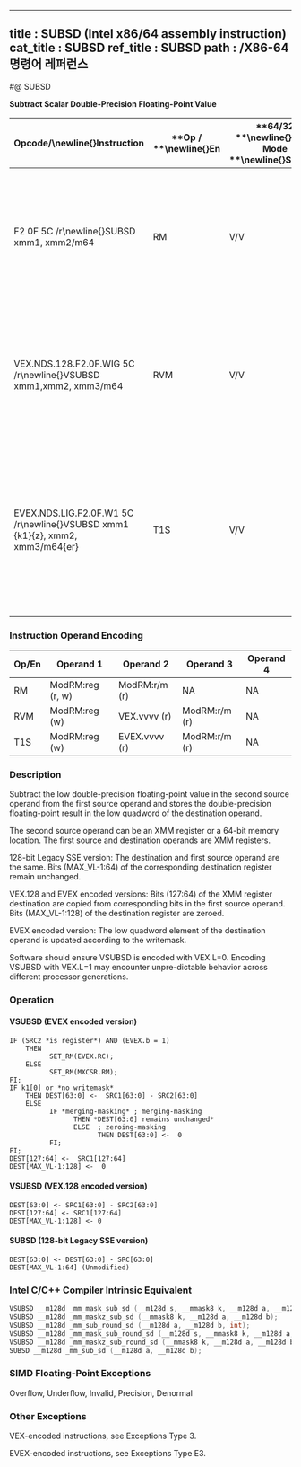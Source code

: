 ----------------------------
title : SUBSD (Intel x86/64 assembly instruction)
cat_title : SUBSD
ref_title : SUBSD
path : /X86-64 명령어 레퍼런스
----------------------------
#@ SUBSD

**Subtract Scalar Double-Precision Floating-Point Value**

|**Opcode/**\newline{}**Instruction**|**Op / **\newline{}**En**|**64/32 **\newline{}**bit Mode **\newline{}**Support**|**CPUID **\newline{}**Feature **\newline{}**Flag**|**Description**|
|------------------------------------|-------------------------|------------------------------------------------------|--------------------------------------------------|---------------|
|F2 0F 5C /r\newline{}SUBSD xmm1, xmm2/m64|RM|V/V|SSE2|Subtract the low double-precision floating-point value in xmm2/m64 from xmm1 and store the result in xmm1.|
|VEX.NDS.128.F2.0F.WIG 5C /r\newline{}VSUBSD xmm1,xmm2, xmm3/m64|RVM|V/V|AVX|Subtract the low double-precision floating-point value in xmm3/m64 from xmm2 and store the result in xmm1.|
|EVEX.NDS.LIG.F2.0F.W1 5C /r\newline{}VSUBSD xmm1 {k1}{z}, xmm2, xmm3/m64{er}|T1S|V/V|AVX512F|Subtract the low double-precision floating-point value in xmm3/m64 from xmm2 and store the result in xmm1 under writemask k1.|
### Instruction Operand Encoding


|Op/En|Operand 1|Operand 2|Operand 3|Operand 4|
|-----|---------|---------|---------|---------|
|RM|ModRM:reg (r, w)|ModRM:r/m (r)|NA|NA|
|RVM|ModRM:reg (w)|VEX.vvvv (r)|ModRM:r/m (r)|NA|
|T1S|ModRM:reg (w)|EVEX.vvvv (r)|ModRM:r/m (r)|NA|
### Description


Subtract the low double-precision floating-point value in the second source operand from the first source operand and stores the double-precision floating-point result in the low quadword of the destination operand.

The second source operand can be an XMM register or a 64-bit memory location. The first source and destination operands are XMM registers. 

128-bit Legacy SSE version: The destination and first source operand are the same. Bits (MAX_VL-1:64) of the corresponding destination register remain unchanged.

VEX.128 and EVEX encoded versions: Bits (127:64) of the XMM register destination are copied from corresponding bits in the first source operand. Bits (MAX_VL-1:128) of the destination register are zeroed.

EVEX encoded version: The low quadword element of the destination operand is updated according to the writemask.

Software should ensure VSUBSD is encoded with VEX.L=0. Encoding VSUBSD with VEX.L=1 may encounter unpre-dictable behavior across different processor generations.


### Operation
#### VSUBSD (EVEX encoded version)
```info-verb
IF (SRC2 *is register*) AND (EVEX.b = 1) 
    THEN
          SET_RM(EVEX.RC);
    ELSE 
          SET_RM(MXCSR.RM);
FI;
IF k1[0] or *no writemask*
    THEN DEST[63:0]  <-  SRC1[63:0] - SRC2[63:0]
    ELSE 
          IF *merging-masking* ; merging-masking
                THEN *DEST[63:0] remains unchanged*
                ELSE  ; zeroing-masking
                      THEN DEST[63:0]  <-  0
          FI;
FI;
DEST[127:64] <-   SRC1[127:64]
DEST[MAX_VL-1:128]  <-  0
```
#### VSUBSD (VEX.128 encoded version)
```info-verb
DEST[63:0] <-  SRC1[63:0] - SRC2[63:0]
DEST[127:64] <-  SRC1[127:64]
DEST[MAX_VL-1:128]  <- 0
```
#### SUBSD (128-bit Legacy SSE version)
```info-verb
DEST[63:0]  <- DEST[63:0] - SRC[63:0]
DEST[MAX_VL-1:64] (Unmodified)
```

### Intel C/C++ Compiler Intrinsic Equivalent

```cpp
VSUBSD __m128d _mm_mask_sub_sd (__m128d s, __mmask8 k, __m128d a, __m128d b);
VSUBSD __m128d _mm_maskz_sub_sd (__mmask8 k, __m128d a, __m128d b);
VSUBSD __m128d _mm_sub_round_sd (__m128d a, __m128d b, int);
VSUBSD __m128d _mm_mask_sub_round_sd (__m128d s, __mmask8 k, __m128d a, __m128d b, int);
VSUBSD __m128d _mm_maskz_sub_round_sd (__mmask8 k, __m128d a, __m128d b, int);
SUBSD __m128d _mm_sub_sd (__m128d a, __m128d b);
```
### SIMD Floating-Point Exceptions


Overflow, Underflow, Invalid, Precision, Denormal

### Other Exceptions


VEX-encoded instructions, see Exceptions Type 3.

EVEX-encoded instructions, see Exceptions Type E3.


